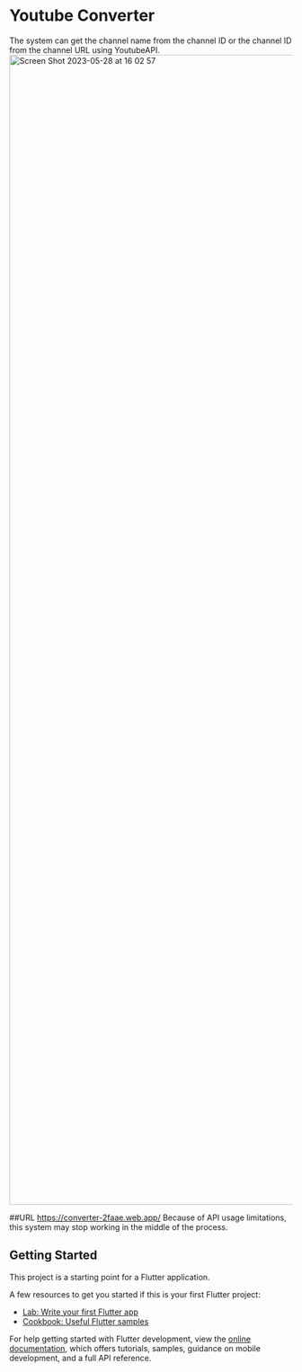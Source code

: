 # Youtube Converter
The system can get the channel name from the channel ID or the channel ID from the channel URL using YoutubeAPI.
<img width="2048" alt="Screen Shot 2023-05-28 at 16 02 57" src="https://github.com/TakumaHara/youtube-converter/assets/84825478/428b355c-e08d-4b6a-b7c2-e4eff14e05b1">

##URL
https://converter-2faae.web.app/
Because of API usage limitations, this system may stop working in the middle of the process.

## Getting Started

This project is a starting point for a Flutter application.

A few resources to get you started if this is your first Flutter project:

- [Lab: Write your first Flutter app](https://docs.flutter.dev/get-started/codelab)
- [Cookbook: Useful Flutter samples](https://docs.flutter.dev/cookbook)

For help getting started with Flutter development, view the
[online documentation](https://docs.flutter.dev/), which offers tutorials,
samples, guidance on mobile development, and a full API reference.
